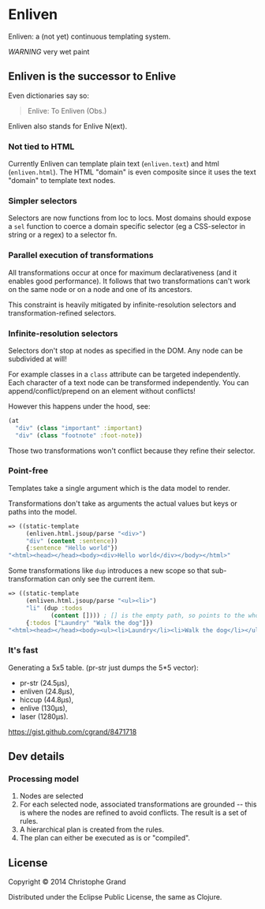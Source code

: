 # Enliven

Enliven: a (not yet) continuous templating system.

*WARNING* very wet paint

## Enliven is the successor to Enlive

Even dictionaries say so:

> Enlive: To Enliven (Obs.)

Enliven also stands for Enlive N(ext).

### Not tied to HTML

Currently Enliven can template plain text (`enliven.text`) and html (`enliven.html`).
The HTML "domain" is even composite since it uses the text "domain" to template text nodes.

### Simpler selectors

Selectors are now functions from loc to locs. Most domains should expose a `sel` function to coerce
a domain specific selector (eg a CSS-selector in string or a regex) to a selector fn.

### Parallel execution of transformations

All transformations occur at once for maximum declarativeness (and it enables good performance). It follows that two transformations can't work on the same node
or on a node and one of its ancestors.

This constraint is heavily mitigated by infinite-resolution selectors and transformation-refined selectors.

### Infinite-resolution selectors

Selectors don't stop at nodes as specified in the DOM. Any node can be subdivided at will!

For example classes in a `class` attribute can be targeted independently. Each character of a text node can be transformed independently.
You can append/conflict/prepend on an element without conflicts!

However this happens under the hood, see: 

```clj
(at 
  "div" (class "important" :important)
  "div" (class "footnote" :foot-note))
```

Those two transformations won't conflict because they refine their selector.

### Point-free

Templates take a single argument which is the data model to render.

Transformations don't take as arguments the actual values but keys or paths into the model.

```clj
=> ((static-template
     (enliven.html.jsoup/parse "<div>")
     "div" (content :sentence))
     {:sentence "Hello world"})
"<html><head></head><body><div>Hello world</div></body></html>"
```

Some transformations like `dup` introduces a new scope so that sub-transformation can only see
the current item.

```clj
=> ((static-template
     (enliven.html.jsoup/parse "<ul><li>")
     "li" (dup :todos 
            (content []))) ; [] is the empty path, so points to the whole value
     {:todos ["Laundry" "Walk the dog"]})
"<html><head></head><body><ul><li>Laundry</li><li>Walk the dog</li></ul></body></html>"
```

### It's fast

Generating a 5x5 table. (pr-str just dumps the 5*5 vector):
* pr-str (24.5µs), 
* enliven (24.8µs), 
* hiccup (44.8µs), 
* enlive (130µs), 
* laser (1280µs).

https://gist.github.com/cgrand/8471718

## Dev details

### Processing model

1. Nodes are selected
2. For each selected node, associated transformations are grounded -- this is where the nodes are refined to avoid conflicts. The result is a set of rules.
3. A hierarchical plan is created from the rules.
4. The plan can either be executed as is or "compiled".

## License

Copyright © 2014 Christophe Grand

Distributed under the Eclipse Public License, the same as Clojure.
